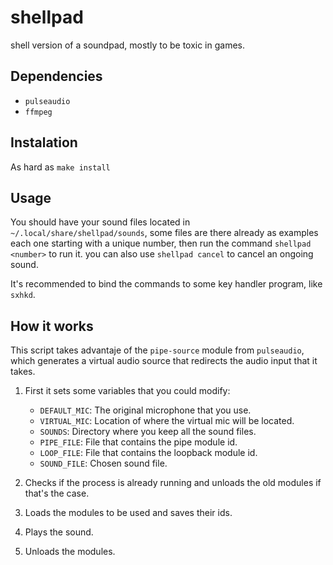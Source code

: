 # shellpad
shell version of a soundpad, mostly to be toxic in games.

## Dependencies
* `pulseaudio`
* `ffmpeg`

## Instalation
As hard as `make install`

## Usage
You should have your sound files located in `~/.local/share/shellpad/sounds`, some files are there already as examples
each one starting with a unique number, then run the command `shellpad <number>` to run it. you can also use `shellpad cancel` to cancel an ongoing sound.

It's recommended to bind the commands to some key handler program, like `sxhkd`.

## How it works
This script takes advantaje of the `pipe-source` module from `pulseaudio`,
which generates a virtual audio source that redirects the audio input that it takes.

1. First it sets some variables that you could modify:
	- `DEFAULT_MIC`: The original microphone that you use.
	- `VIRTUAL_MIC`: Location of where the virtual mic will be located.
	- `SOUNDS`: Directory where you keep all the sound files.
	- `PIPE_FILE`: File that contains the pipe module id.
	- `LOOP_FILE`: File that contains the loopback module id.
	- `SOUND_FILE`: Chosen sound file.
	
1. Checks if the process is already running and unloads the old modules if that's the case.
1. Loads the modules to be used and saves their ids.
1. Plays the sound.
1. Unloads the modules.

